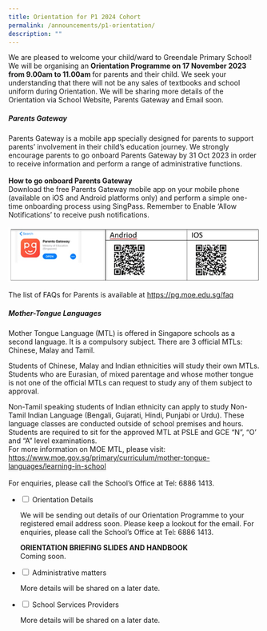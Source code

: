 ```yaml
---
title: Orientation for P1 2024 Cohort
permalink: /announcements/p1-orientation/
description: ""
---
```

We are pleased to welcome your child/ward to Greendale Primary School! We will be organising an <b>Orientation Programme on 17 November 2023 from 9.00am to 11.00am </b> for parents and their child. We seek your understanding that there will not be any sales of textbooks and school uniform during Orientation.
We will be sharing more details of the Orientation via School Website, Parents Gateway and Email soon.

##### Parents Gateway

Parents Gateway is a mobile app specially designed for parents to support parents’ involvement in their child’s education journey. We strongly encourage parents to go onboard Parents Gateway by 31 Oct 2023 in order to receive information and perform a range of administrative functions. <br><br>
<b>How to go onboard Parents Gateway</b>
<br>
Download the free Parents Gateway mobile app on your mobile phone (available on iOS and Android platforms only) and perform a simple one-time onboarding process using SingPass. Remember to Enable ‘Allow Notifications’ to receive push notifications.
<br><br>
<img src="/images/Annoucements/parents%20gateway.jpg" alt="parents gateway">

The list of FAQs for Parents is available at  <a href="https://pg.moe.edu.sg/faq">https://pg.moe.edu.sg/faq</a>
<br>
##### 	Mother-Tongue Languages
<p>
Mother Tongue Language (MTL) is offered in Singapore schools as a second language. It is a compulsory subject. There are 3 official MTLs: Chinese, Malay and Tamil.
</p>
<p>
Students of Chinese, Malay and Indian ethnicities will study their own MTLs.
Students who are Eurasian, of mixed parentage and whose mother tongue is not one of the official MTLs can request to study any of them subject to approval.
</p>
<p>
	Non-Tamil speaking students of Indian ethnicity can apply to study Non-Tamil Indian Language (Bengali, Gujarati, Hindi, Punjabi or Urdu). These language classes are conducted outside of school premises and hours. Students are required to sit for the approved MTL at PSLE and GCE “N”, “O’ and “A” level examinations.
<br>
For more information on MOE MTL, please visit: <a href="https://www.moe.gov.sg/primary/curriculum/mother-tongue-languages/learning-in-school">https://www.moe.gov.sg/primary/curriculum/mother-tongue-languages/learning-in-school</a>
<br><br>
For enquiries, please call the School’s Office at Tel: 6886 1413.
<br>
</p><ul class="jekyllcodex_accordion">
<li><input id="accordion1" type="checkbox">  
<label for="accordion1">Orientation Details</label><div>
<p>We will be sending out details of our Orientation Programme to your registered email address soon. Please keep a lookout for the email. For enquiries, please call the School’s Office at Tel: 6886 1413.
</p> 
<p> 
<b>ORIENTATION BRIEFING SLIDES AND HANDBOOK</b>
<br>Coming soon.
</p>
</div></li> 

<li><input id="accordion2" type="checkbox">  
<label for="accordion2">Administrative matters</label><div>  
<p>More details will be shared on a later date.
</p>  
</div></li>  

<li><input id="accordion3" type="checkbox">  
<label for="accordion3">School Services Providers</label><div>  
	<p>More details will be shared on a later date.
</p>  
</div></li>  
	
</ul>